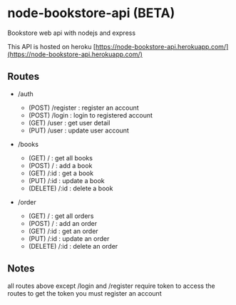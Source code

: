 # node-bookstore-api (BETA)

Bookstore web api with nodejs and express

This API is hosted on heroku
[https://node-bookstore-api.herokuapp.com/](https://node-bookstore-api.herokuapp.com/)

## Routes

* /auth
  * (POST) /register : register an account
  * (POST) /login : login to registered account
  * (GET) /user : get user detail
  * (PUT) /user : update user account

* /books
  * (GET) / : get all books
  * (POST) / : add a book
  * (GET) /:id : get a book
  * (PUT) /:id : update a book
  * (DELETE) /:id : delete a book

* /order
  * (GET) / : get all orders
  * (POST) / : add an order
  * (GET) /:id : get an order
  * (PUT) /:id : update an order
  * (DELETE) /:id : delete an order

## Notes

all routes above except /login and /register require token to access the routes
to get the token you must register an account
